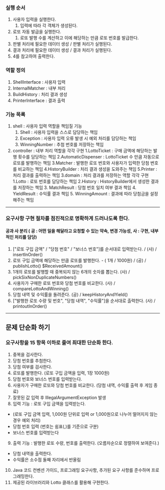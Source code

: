 ### 실행 순서
1. 사용자 입력을 실행한다.
   1. 입력에 따라 각 객체가 생성된다.
2. 로또 자동 발급을 실행한다.
   1. 로또 발행 수를 계산하고 이에 해당하는 만큼 로또 번호를 발급한다.
3. 판별 처리에 필요한 데이터 생성 / 판별 처리가 실행된다.
4. 결과 처리에 필요한 데이터 생성 / 결과 처리가 실행된다.
5. 4를 참고하여 출력한다.

### 역할 정의

1. ShellInterface : 사용자 입력 
2. InternalMatcher : 내부 처리 
3. BuildHistory : 처리 결과 생성 
4. PrinterInterface : 결과 출력

### 기능 목록
1. shell : 사용자 입력 역할을 책임질 기능 
   1. Shell : 사용자 입력을 스스로 담당하는 책임 
   2. Exception : 사용자 입력 오류 발생 시 예외 처리를 담당하는 책임 
   3. WinningNumber : 추첨 번호를 저장하는 책임
2. controller : 내부 처리 역할을 각각 구현
   1.LottoTicket : 구매 금액에 해당하는 발행 횟수를 담당하는 책임
   2.AutomaticDispenser : LottoTicket 수 만큼 자동으로 로또를 발행하는 책임
   3.Matcher : 발행한 로또 번호와 사용자가 입력한 당첨 번호를 비교하는 책임
   4.HistoryBuilder : 처리 결과 생성을 도와주는 책임
   5.Printer : 처리 결과를 출력하는 책임
3.domain : 처리 결과를 저장하는 역할 각각 구현 
   1.Lotto : 로또 번호를 담당하는 책임 
   2.History : HistoryBuilder에서 생성한 결과를 저장하는 책임 
   3. MatchResult : 당첨 번호 일치 여부 결과 책임 
   4. YieldResult : 수익률 결과 책임 
   5. WinningAmount : 결과에  따라 당첨금을 설정해주는 책임



---

### 요구사항 구현 절차를 점진적으로 명확하게 드러나도록 한다.

#### 공과 사 분리 ( 공 : 어떤 일을 해달라고 요청할 수 있는 약속, 변경 가능성, 사 : 구현, 내부적인 처리를 담당)

1. ["로또 구입 금액" / "당첨 번호" / "보너스 번호"]를 순서대로 입력받는다. / (사) / insertInOrder()
2. 로또 구입 금액에 해당하는 만큼 로또를 발행한다. - ( 1개 / 1000원) / (공) / publishLotto() $ReceivedAmount()
3. 1개의 로또를 발행할 때 중복되지 않는 6개의 숫자를 뽑는다. (사) / pickSixNonDuplicateNumbers()
4. 사용자가 구매한 로또 번호와 당첨 번호를 비교한다. (사) / compareLottoAndWinning()
5. 당첨 내역 및 수익률을 돌려준다. (공) / keepHistoryAndYield()
6. ["발행한 로또 수량 및 번호", "당첨 내역", "수익률"]을 순서대로 출력한다. (사) / printoutInOrder()



---
## 문제 단순화 하기

### 요구사항을 15 항목 이하로 줄여 최대한 단순화 한다.

1. 중복을 검사한다.
2. 당첨 번호를 추첨한다.
3. 당첨 여부를 검사한다.
4. 로또를 발행한다. (로또 구입 금액을 입력, 1장 1000원)
5. 당첨 번호와 보너스 번호를 입력받는다.
6. 사용자가 구매한 로또와 당첨 번호를 비교한다. (당첨 내역, 수익률 출력 후 게임 종료)
7. 잘못된 값 입력 후 IllegalArgumentException 발생
8. 입력 기능 : 로또 구입 금액을 입력받는다.
- (로또 구입 금액 입력, 1,000원 단위로 입력 or 1,000원으로 나누어 떨어지지 않는 경우 예외 처리)
- 당첨 번호 입력 (번호는 쉼표(,)를 기준으로 구분)
- 보너스 번호를 입력받는다
9. 출력 기능 : 발행한 로또 수량, 번호를 출력한다. (오름차순으로 정렬하여 보여준다.)
-  당첨 내역을 출력한다.
-  수익률은 소수점 둘째 자리에서 반올림
10. Java 코드 컨벤션 가이드, 프로그래밍 요구사항, 추가된 요구 사항를 준수하며 프로그래밍한다.
11. 제공된 라이브러리와 Lotto 클래스를 활용해 구현한다.